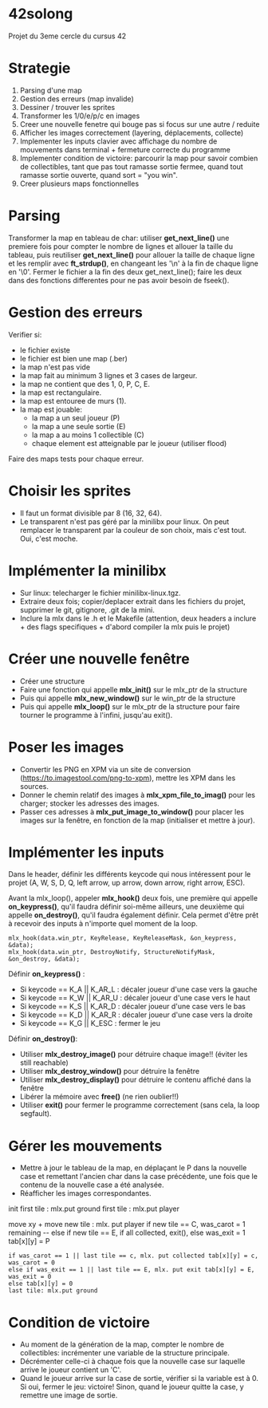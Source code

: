 # 42solong
Projet du 3eme cercle du cursus 42

# Strategie
1. Parsing d'une map
2. Gestion des erreurs (map invalide)
3. Dessiner / trouver les sprites
4. Transformer les 1/0/e/p/c en images
5. Creer une nouvelle fenetre qui bouge pas si focus sur une autre / reduite
6. Afficher les images correctement (layering, déplacements, collecte)
7. Implementer les inputs clavier avec affichage du nombre de mouvements dans terminal + fermeture correcte du programme
8. Implementer condition de victoire: parcourir la map pour savoir combien de collectibles, tant que pas tout ramasse sortie fermee, quand tout ramasse sortie ouverte, quand sort = "you win".
9. Creer plusieurs maps fonctionnelles

# Parsing
Transformer la map en tableau de char: utiliser **get_next_line()** une premiere fois pour compter le nombre de lignes et allouer la taille du tableau, puis reutiliser **get_next_line()** pour allouer la taille de chaque ligne et les remplir avec **ft_strdup()**, en changeant les '\n' à la fin de chaque ligne en '\0'. Fermer le fichier a la fin des deux get_next_line(); faire les deux dans des fonctions differentes pour ne pas avoir besoin de fseek().

# Gestion des erreurs
Verifier si:
- le fichier existe
- le fichier est bien une map (.ber)
- la map n'est pas vide
- la map fait au minimum 3 lignes et 3 cases de largeur.
- la map ne contient que des 1, 0, P, C, E.
- la map est rectangulaire.
- la map est entouree de murs (1).
- la map est jouable:
  - la map a un seul joueur (P)
  - la map a une seule sortie (E)
  - la map a au moins 1 collectible (C)
  - chaque element est atteignable par le joueur (utiliser flood)

Faire des maps tests pour chaque erreur.

# Choisir les sprites
- Il faut un format divisible par 8 (16, 32, 64). 
- Le transparent n'est pas géré par la minilibx pour linux. On peut remplacer le transparent par la couleur de son choix, mais c'est tout. Oui, c'est moche.

# Implémenter la minilibx
- Sur linux: telecharger le fichier minilibx-linux.tgz.
- Extraire deux fois; copier/deplacer extrait dans les fichiers du projet, supprimer le git, gitignore, .git de la mini.
- Inclure la mlx dans le .h et le Makefile (attention, deux headers a inclure + des flags specifiques + d'abord compiler la mlx puis le projet)

# Créer une nouvelle fenêtre
- Créer une structure
- Faire une fonction qui appelle **mlx_init()** sur le mlx_ptr de la structure
- Puis qui appelle **mlx_new_window()** sur le win_ptr de la structure
- Puis qui appelle **mlx_loop()** sur le mlx_ptr de la structure pour faire tourner le programme à l'infini, jusqu'au exit().

# Poser les images
- Convertir les PNG en XPM via un site de conversion (https://to.imagestool.com/png-to-xpm), mettre les XPM dans les sources.
- Donner le chemin relatif des images à **mlx_xpm_file_to_imag()** pour les charger; stocker les adresses des images.
- Passer ces adresses à **mlx_put_image_to_window()** pour placer les images sur la fenêtre, en fonction de la map (initialiser et mettre à jour).

# Implémenter les inputs
Dans le header, définir les différents keycode qui nous intéressent pour le projet (A, W, S, D, Q, left arrow, up arrow, down arrow, right arrow, ESC).

Avant la mlx_loop(), appeler **mlx_hook()** deux fois, une première qui appelle **on_keypress()**, qu'il faudra définir soi-même ailleurs, une deuxième qui appelle **on_destroy()**, qu'il faudra également définir. Cela permet d'être prêt à recevoir des inputs à n'importe quel moment de la loop.

```
mlx_hook(data.win_ptr, KeyRelease, KeyReleaseMask, &on_keypress, &data);
mlx_hook(data.win_ptr, DestroyNotify, StructureNotifyMask, &on_destroy, &data);
```

Définir **on_keypress()** : 
- Si keycode == K_A || K_AR_L : décaler joueur d'une case vers la gauche
- Si keycode == K_W || K_AR_U : décaler joueur d'une case vers le haut
- Si keycode == K_S || K_AR_D : décaler joueur d'une case vers le bas
- Si keycode == K_D || K_AR_R : décaler joueur d'une case vers la droite
- Si keycode == K_G || K_ESC : fermer le jeu

Définir **on_destroy()**:
- Utiliser **mlx_destroy_image()** pour détruire chaque image!! (éviter les still reachable)
- Utiliser **mlx_destroy_window()** pour détruire la fenêtre
- Utiliser **mlx_destroy_display()** pour détruire le contenu affiché dans la fenêtre
- Libérer la mémoire avec **free()** (ne rien oublier!!)
- Utiliser **exit()** pour fermer le programme correctement (sans cela, la loop segfault).

# Gérer les mouvements
- Mettre à jour le tableau de la map, en déplaçant le P dans la nouvelle case et remettant l'ancien char dans la case précédente, une fois que le contenu de la nouvelle case a été analysée.
- Réafficher les images correspondantes.

init
    first tile : mlx.put ground
    first tile : mlx.put player

move
    xy + move
    new tile : mlx. put player
    if new tile == C, was_carot = 1 remaining --
    else if new tile == E, if all collected, exit(), else was_exit = 1
    tab[x][y] = P

    if was_carot == 1 || last tile == c, mlx. put collected tab[x][y] = c, was_carot = 0
    else if was_exit == 1 || last tile == E, mlx. put exit tab[x][y] = E, was_exit = 0
    else tab[x][y] = 0
    last tile: mlx.put ground
  
# Condition de victoire
- Au moment de la génération de la map, compter le nombre de collectibles: incrémenter une variable de la structure principale.
- Décrémenter celle-ci à chaque fois que la nouvelle case sur laquelle arrive le joueur contient un 'C'.
- Quand le joueur arrive sur la case de sortie, vérifier si la variable est à 0. Si oui, fermer le jeu: victoire! Sinon, quand le joueur quitte la case, y remettre une image de sortie.
